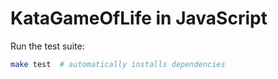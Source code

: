# KataGameOfLife in JavaScript

Run the test suite:

~~~bash
make test  # automatically installs dependencies
~~~
